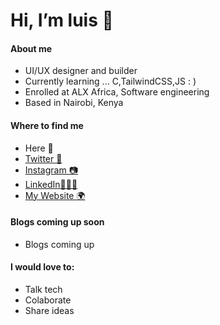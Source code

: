 # Hi, I’m luis 👋

<!--
more social links to be added soon
-->

#### About me

- UI/UX designer and builder 
- Currently learning ... C,TailwindCSS,JS : )
- Enrolled at ALX Africa, Software engineering
- Based in Nairobi, Kenya

#### Where to find me

- Here 👋
- [Twitter 🦜](https://twitter.com/howinns)
- [Instagram 📷](https://instagram.com)
- [LinkedIn🧑🏽‍💻](https://https://linkedin.com/in/luismaina)
- [My Website 🌍](#)

#### Blogs coming up soon

- Blogs coming up

#### I would love to:

- Talk tech
- Colaborate
- Share ideas
